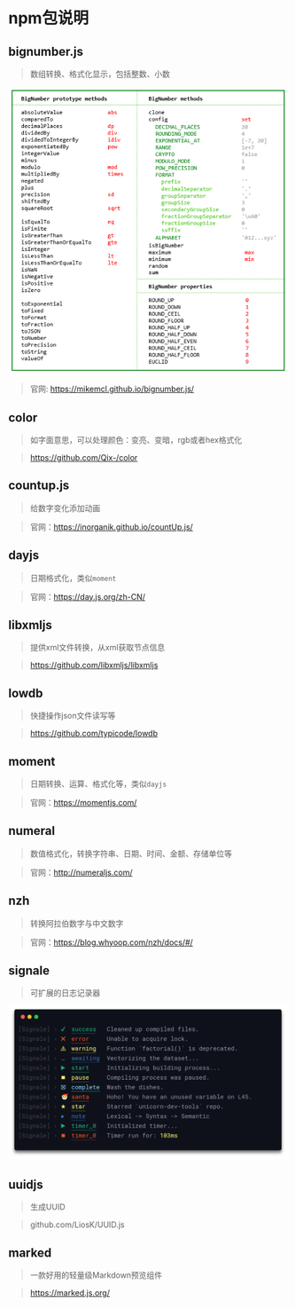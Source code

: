 # npm包说明

## bignumber.js
> 数组转换、格式化显示，包括整数、小数

![转换](./img/bignumberJS.png)

> 官网: https://mikemcl.github.io/bignumber.js/


## color
> 如字面意思，可以处理颜色：变亮、变暗，rgb或者hex格式化

> https://github.com/Qix-/color


## countup.js
> 给数字变化添加动画

> 官网：https://inorganik.github.io/countUp.js/


## dayjs
> 日期格式化，类似`moment`

> 官网：https://day.js.org/zh-CN/


## libxmljs
> 提供xml文件转换，从xml获取节点信息

> https://github.com/libxmljs/libxmljs


## lowdb
> 快捷操作json文件读写等

> https://github.com/typicode/lowdb


## moment
> 日期转换、运算、格式化等，类似`dayjs`

> 官网：https://momentjs.com/


## numeral
> 数值格式化，转换字符串、日期、时间、金额、存储单位等

> 官网：http://numeraljs.com/


## nzh
> 转换阿拉伯数字与中文数字

> 官网：https://blog.whyoop.com/nzh/docs/#/


## signale
> 可扩展的日志记录器

![默认日志级别](./img/Signale.png)


## uuidjs
> 生成UUID

> github.com/LiosK/UUID.js


## marked
> 一款好用的轻量级Markdown预览组件

> https://marked.js.org/